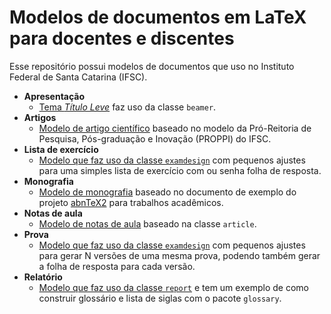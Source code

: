 # Modelos de documentos em LaTeX para docentes e discentes

Esse repositório possui modelos de documentos que uso no Instituto Federal de Santa Catarina (IFSC).



- **Apresentação**
  - [Tema *Título Leve*](apresentacao/titulo-leve) faz uso da classe `beamer`.
- **Artigos**
  - [Modelo de artigo científico](artigo/modelo-ifsc-proppi) baseado no modelo da Pró-Reitoria de Pesquisa, Pós-graduação e Inovação (PROPPI) do IFSC.
- **Lista de exercício**
  - [Modelo que faz uso da classe `examdesign`](lista-exercicio) com pequenos ajustes para uma simples lista de exercício com ou senha folha de resposta.
- **Monografia**
  - [Modelo de monografia](monografia) baseado no documento de exemplo do projeto [abnTeX2](https://github.com/abntex/abntex2) para trabalhos acadêmicos.
- **Notas de aula**
  - [Modelo de notas de aula](nota-de-aula) baseado na classe `article`. 
- **Prova**
  - [Modelo que faz uso da classe `examdesign`](prova/prova-examdesign) com pequenos ajustes para gerar N versões de uma mesma prova, podendo também gerar a folha de resposta para cada versão.
- **Relatório**
  - [Modelo que faz uso da classe `report`](relatorio/report) e tem um exemplo de como construir glossário e lista de siglas com o pacote `glossary`.

